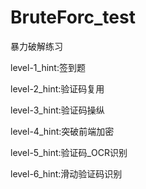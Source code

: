 # BruteForc_test
暴力破解练习


level-1_hint:签到题


level-2_hint:验证码复用


level-3_hint:验证码操纵


level-4_hint:突破前端加密


level-5_hint:验证码_OCR识别


level-6_hint:滑动验证码识别
